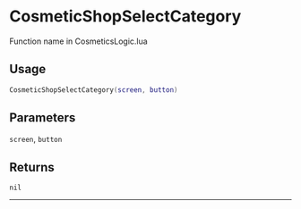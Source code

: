 # CosmeticShopSelectCategory
Function name in CosmeticsLogic.lua
## Usage
```lua
CosmeticShopSelectCategory(screen, button)
```
## Parameters
`screen`, `button`
## Returns
`nil`

---